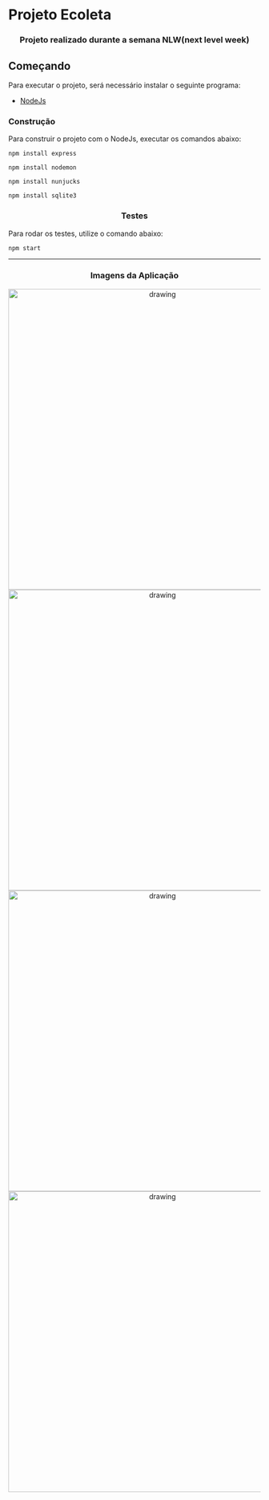 # Projeto Ecoleta
<h3 align="center">Projeto realizado durante a semana NLW(next level week)</h3>

## Começando

Para executar o projeto, será necessário instalar o seguinte programa:

- [NodeJs](https://nodejs.org/en/download/)

### Construção

Para construir o projeto com o NodeJs, executar os comandos abaixo:

```shell
npm install express
```
```shell
npm install nodemon
```
```shell
npm install nunjucks
```
```shell
npm install sqlite3
```
<h3 align="center"> Testes </h3>
  Para rodar os testes, utilize o comando abaixo:

```shell
npm start
```
 <hr>
<h3 align="center"> Imagens da Aplicação </h3>
<p align="center"> 
  <img src="https://user-images.githubusercontent.com/61670495/83988087-9d349680-a918-11ea-9cfd-0f0be10902f8.jpeg" alt="drawing" width="600"/>
  <img src="https://user-images.githubusercontent.com/61670495/83988120-b3425700-a918-11ea-99f0-6b8b8355f409.jpeg" alt="drawing" width="600"/>
  <img src="https://user-images.githubusercontent.com/61670495/83988128-bc332880-a918-11ea-973c-7e7aae9f3087.jpeg" alt="drawing" width="600"/>
  <img src="https://user-images.githubusercontent.com/61670495/83988205-f7cdf280-a918-11ea-8b98-42ef6c41eda4.jpeg" alt="drawing" width="600"/>
 </p>
